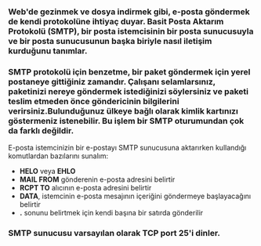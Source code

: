 ### Web'de gezinmek ve dosya indirmek gibi, e-posta göndermek de kendi protokolüne ihtiyaç duyar. Basit Posta Aktarım Protokolü (SMTP), bir posta istemcisinin bir posta sunucusuyla ve bir posta sunucusunun başka biriyle nasıl iletişim kurduğunu tanımlar.

### SMTP protokolü için benzetme, bir paket göndermek için yerel postaneye gittiğiniz zamandır. Çalışanı selamlarsınız, paketinizi nereye göndermek istediğinizi söylersiniz ve paketi teslim etmeden önce göndericinin bilgilerini verirsiniz.Bulunduğunuz ülkeye bağlı olarak kimlik kartınızı göstermeniz istenebilir. Bu işlem bir SMTP oturumundan çok da farklı değildir.

E-posta istemcinizin bir e-postayı SMTP sunucusuna aktarırken kullandığı komutlardan bazılarını sunalım:

* **HELO** veya **EHLO**
* **MAIL FROM** gönderenin e-posta adresini belirtir
* **RCPT TO** alıcının e-posta adresini belirtir
* **DATA**, istemcinin e-posta mesajının içeriğini göndermeye başlayacağını belirtir
* **.** sonunu belirtmek için kendi başına bir satırda gönderilir

### SMTP sunucusu varsayılan olarak TCP port 25'i dinler.



